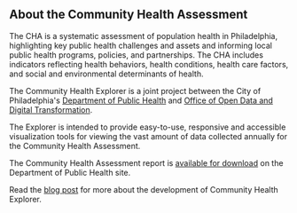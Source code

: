 ## About the Community Health Assessment

The CHA is a systematic assessment of population health in Philadelphia, highlighting key public health challenges and assets and informing local public health programs, policies, and partnerships. The CHA includes indicators reflecting health behaviors, health conditions, health care factors, and social and environmental determinants of health.

The Community Health Explorer is a joint project between the City of Philadelphia's [Department of Public Health](http://www.phila.gov/health/) and [Office of Open Data and Digital Transformation](https://alpha.phila.gov/departments/office-of-the-chief-administrative-officer/functions/office-of-open-data-and-digital-transformation/).

The Explorer is intended to provide easy-to-use, responsive and accessible visualization tools for viewing the vast amount of data collected annually for the Community Health Assessment.

The Community Health Assessment report is [available for download](http://www.phila.gov/health/commissioner/DataResearch.html) on the Department of Public Health site.

Read the [blog post](https://alpha.phila.gov/posts/open-data-digital-transformation/2016-08-10-citys-new-digital-resource-on-public-health/) for more about the development of Community Health Explorer.
